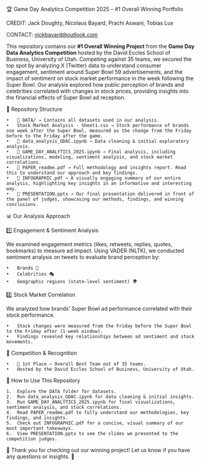 🏆 Game Day Analytics Competition 2025 – #1 Overall Winning Portfolio

CREDIT: Jack Doughty, Nicolaus Bayard, Prachi Aswani, Tobias Lux

CONTACT: nickbayard@outlook.com

This repository contains our **#1 Overall Winning Project** from the **Game Day Data Analytics Competition** hosted by the David Eccles School of Business, University of Utah. Competing against 35 teams, we secured the top spot by analyzing X (Twitter) data to understand consumer engagement, sentiment around Super Bowl 59 advertisements, and the impact of sentiment on stock market performance in the week following the Super Bowl. Our analysis explored how public perception of brands and celebrities correlated with changes in stock prices, providing insights into the financial effects of Super Bowl ad reception.

📂 Repository Structure

	•	📁 DATA/ → Contains all datasets used in our analysis.
	•	Stock Market Analysis - Sheet1.csv → Stock performance of brands one week after the Super Bowl, measured as the change from the Friday before to the Friday after the game.
	•	📜 data_analysis_GDAC.ipynb → Data cleaning & initial exploratory analysis.
	•	📜 GAME_DAY_ANALYTICS_2025.ipynb → Final analysis, including visualizations, modeling, sentiment analysis, and stock market correlations.
	•	📜 PAPER_readme.pdf → Full methodology and insights report. Read this to understand our approach and key findings.
	•	📜 INFOGRAPHIC.pdf → A visually engaging summary of our entire analysis, highlighting key insights in an informative and interesting way.
	•	📜 PRESENTATION.pptx → Our final presentation delivered in front of the panel of judges, showcasing our methods, findings, and winning conclusions.

📊 Our Analysis Approach

1️⃣ Engagement & Sentiment Analysis

We examined engagement metrics (likes, retweets, replies, quotes, bookmarks) to measure ad impact.
Using VADER (NLTK), we conducted sentiment analysis on tweets to evaluate brand perception by:

	•	Brands 🏢
	•	Celebrities 🎭
	•	Geographic regions (state-level sentiment) 🌍

2️⃣ Stock Market Correlation

We analyzed how brands’ Super Bowl ad performance correlated with their stock performance.

	•	Stock changes were measured from the Friday before the Super Bowl to the Friday after (1-week window).
	•	Findings revealed key relationships between ad sentiment and stock movements.

🏅 Competition & Recognition

	•	🥇 1st Place – Overall Best Team out of 35 teams.
	•	Hosted by the David Eccles School of Business, University of Utah.

🚀 How to Use This Repository

	1.	Explore the DATA folder for datasets.
	2.	Run data_analysis_GDAC.ipynb for data cleaning & initial insights.
	3.	Run GAME_DAY_ANALYTICS_2025.ipynb for final visualizations, sentiment analysis, and stock correlations.
	4.	Read PAPER_readme.pdf to fully understand our methodologies, key findings, and insights.
	5.	Check out INFOGRAPHIC.pdf for a concise, visual summary of our most important takeaways.
	6.	View PRESENTATION.pptx to see the slides we presented to the competition judges.

🎉 Thank you for checking out our winning project! Let us know if you have any questions or insights. 🚀
